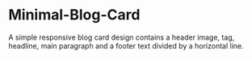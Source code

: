 # Minimal-Blog-Card
A simple responsive blog card design contains a header image, tag, headline, main paragraph and a footer text divided by a horizontal line.
